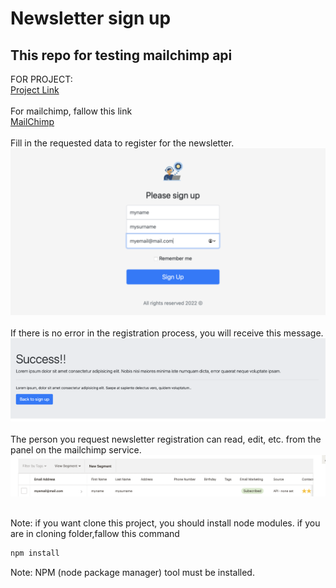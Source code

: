 # Newsletter sign up 
## This repo for testing mailchimp api 
FOR PROJECT:
<br>
<a href="https://musabeytekinnewsletter.herokuapp.com"> Project Link </a>
<br>
<br>
For mailchimp, fallow this link <br><a href="https://mailchimp.com">MailChimp</a>
<br>
<br>
Fill in the requested data to register for the newsletter.
<img src="https://github.com/musabeytekin/images/blob/main/view/signup.png">
<br>
<br>
If there is no error in the registration process, you will receive this message.
<img src="https://github.com/musabeytekin/images/blob/main/view/success.png">
<br><br>
The person you request newsletter registration can read, edit, etc. from the panel on the mailchimp service.
<img src="https://github.com/musabeytekin/images/blob/main/view/admin-dashboard.png">
<br><br>

Note: if you want clone this project, you should install node modules. if you are in cloning folder,fallow this command
<br>
```bash
npm install
```
Note: NPM (node package manager) tool must be installed.

